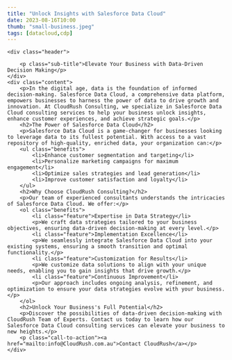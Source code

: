 ```yaml
---
title: "Unlock Insights with Salesforce Data Cloud"
date: 2023-08-16T10:00
thumb: "small-business.jpeg"
tags: [datacloud,cdp]
---
```


    <div class="header">

        <p class="sub-title">Elevate Your Business with Data-Driven Decision Making</p>
    </div>
    <div class="content">
        <p>In the digital age, data is the foundation of informed decision-making. Salesforce Data Cloud, a comprehensive data platform, empowers businesses to harness the power of data to drive growth and innovation. At CloudRush Consulting, we specialize in Salesforce Data Cloud consulting services to help your business unlock insights, enhance customer experiences, and achieve strategic goals.</p>
        <h2>The Power of Salesforce Data Cloud</h2>
        <p>Salesforce Data Cloud is a game-changer for businesses looking to leverage data to its fullest potential. With access to a vast repository of high-quality, enriched data, your organization can:</p>
        <ul class="benefits">
            <li>Enhance customer segmentation and targeting</li>
            <li>Personalize marketing campaigns for maximum engagement</li>
            <li>Optimize sales strategies and lead generation</li>
            <li>Improve customer satisfaction and loyalty</li>
        </ul>
        <h2>Why Choose CloudRush Consulting?</h2>
        <p>Our team of experienced consultants understands the intricacies of Salesforce Data Cloud. We offer:</p>
        <ol class="benefits">
            <li class="feature">Expertise in Data Strategy</li>
            <p>We craft data strategies tailored to your business objectives, ensuring data-driven decision-making at every level.</p>
            <li class="feature">Implementation Excellence</li>
            <p>We seamlessly integrate Salesforce Data Cloud into your existing systems, ensuring a smooth transition and optimal functionality.</p>
            <li class="feature">Customization for Results</li>
            <p>We customize data solutions to align with your unique needs, enabling you to gain insights that drive growth.</p>
            <li class="feature">Continuous Improvement</li>
            <p>Our approach includes ongoing analysis, refinement, and optimization to ensure your data strategies evolve with your business.</p>
        </ol>
        <h2>Unlock Your Business's Full Potential</h2>
        <p>Discover the possibilities of data-driven decision-making with CloudRush Team of Experts. Contact us today to learn how our Salesforce Data Cloud consulting services can elevate your business to new heights.</p>
        <p class="call-to-action"><a href="mailto:info@CloudRush.com.au">Contact CloudRush</a></p>
    </div>

